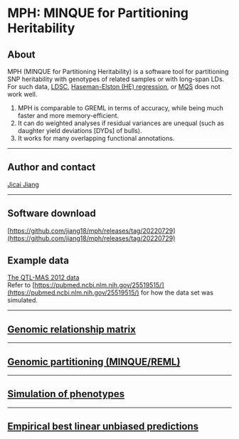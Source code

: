 # MPH: MINQUE for Partitioning Heritability

## About
MPH (MINQUE for Partitioning Heritability) is a software tool for partitioning SNP heritability with genotypes of related samples or with long-span LDs. For such data, [LDSC](https://github.com/bulik/ldsc), [Haseman-Elston (HE) regression](https://github.com/sriramlab/RHE-mc), or [MQS](https://github.com/genetics-statistics/GEMMA) does not work well.
1. MPH is comparable to GREML in terms of accuracy, while being much faster and more memory-efficient.
2. It can do weighted analyses if residual variances are unequal (such as daughter yield deviations [DYDs] of bulls).
3. It works for many overlapping functional annotations.

---

## Author and contact
[Jicai Jiang](https://cals.ncsu.edu/animal-science/people/jicai-jiang)

---

## Software download
[https://github.com/jiang18/mph/releases/tag/20220729](https://github.com/jiang18/mph/releases/tag/20220729)

## Example data
[The QTL-MAS 2012 data](https://github.com/jiang18/mph/raw/main/QTL-MAS-2012.zip)  
Refer to [https://pubmed.ncbi.nlm.nih.gov/25519515/](https://pubmed.ncbi.nlm.nih.gov/25519515/) for how the data set was simulated.

---

## [Genomic relationship matrix](./grm.md)

---

## [Genomic partitioning (MINQUE/REML)](./minque.md)

---

## [Simulation of phenotypes](./simulation.md)

---

## [Empirical best linear unbiased predictions](./prediction.md)
